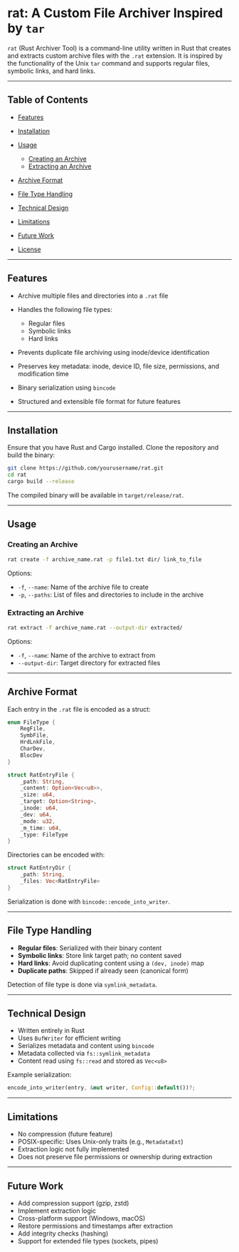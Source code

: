 # rat: A Custom File Archiver Inspired by `tar`

`rat` (Rust Archiver Tool) is a command-line utility written in Rust that creates and extracts custom archive files with the `.rat` extension. It is inspired by the functionality of the Unix `tar` command and supports regular files, symbolic links, and hard links.

---

## Table of Contents

* [Features](#features)
* [Installation](#installation)
* [Usage](#usage)

  * [Creating an Archive](#creating-an-archive)
  * [Extracting an Archive](#extracting-an-archive)
* [Archive Format](#archive-format)
* [File Type Handling](#file-type-handling)
* [Technical Design](#technical-design)
* [Limitations](#limitations)
* [Future Work](#future-work)
* [License](#license)

---

## Features

* Archive multiple files and directories into a `.rat` file
* Handles the following file types:

  * Regular files
  * Symbolic links
  * Hard links
* Prevents duplicate file archiving using inode/device identification
* Preserves key metadata: inode, device ID, file size, permissions, and modification time
* Binary serialization using `bincode`
* Structured and extensible file format for future features

---

## Installation

Ensure that you have Rust and Cargo installed. Clone the repository and build the binary:

```bash
git clone https://github.com/yourusername/rat.git
cd rat
cargo build --release
```

The compiled binary will be available in `target/release/rat`.

---

## Usage

### Creating an Archive

```bash
rat create -f archive_name.rat -p file1.txt dir/ link_to_file
```

Options:

* `-f`, `--name`: Name of the archive file to create
* `-p`, `--paths`: List of files and directories to include in the archive

### Extracting an Archive

```bash
rat extract -f archive_name.rat --output-dir extracted/
```

Options:

* `-f`, `--name`: Name of the archive to extract from
* `--output-dir`: Target directory for extracted files

---

## Archive Format

Each entry in the `.rat` file is encoded as a struct:

```rust
enum FileType {
    RegFile,
    SymbFile,
    HrdLnkFile,
    CharDev,
    BlocDev
}

struct RatEntryFile {
    _path: String,
    _content: Option<Vec<u8>>,
    _size: u64,
    _target: Option<String>,
    _inode: u64,
    _dev: u64,
    _mode: u32,
    _m_time: u64,
    _type: FileType
}
```

Directories can be encoded with:

```rust
struct RatEntryDir {
    _path: String,
    _files: Vec<RatEntryFile>
}
```

Serialization is done with `bincode::encode_into_writer`.

---

## File Type Handling

* **Regular files**: Serialized with their binary content
* **Symbolic links**: Store link target path; no content saved
* **Hard links**: Avoid duplicating content using a `(dev, inode)` map
* **Duplicate paths**: Skipped if already seen (canonical form)

Detection of file type is done via `symlink_metadata`.

---

## Technical Design

* Written entirely in Rust
* Uses `BufWriter` for efficient writing
* Serializes metadata and content using `bincode`
* Metadata collected via `fs::symlink_metadata`
* Content read using `fs::read` and stored as `Vec<u8>`

Example serialization:

```rust
encode_into_writer(entry, &mut writer, Config::default())?;
```

---

## Limitations

* No compression (future feature)
* POSIX-specific: Uses Unix-only traits (e.g., `MetadataExt`)
* Extraction logic not fully implemented
* Does not preserve file permissions or ownership during extraction

---

## Future Work

* Add compression support (gzip, zstd)
* Implement extraction logic
* Cross-platform support (Windows, macOS)
* Restore permissions and timestamps after extraction
* Add integrity checks (hashing)
* Support for extended file types (sockets, pipes)

